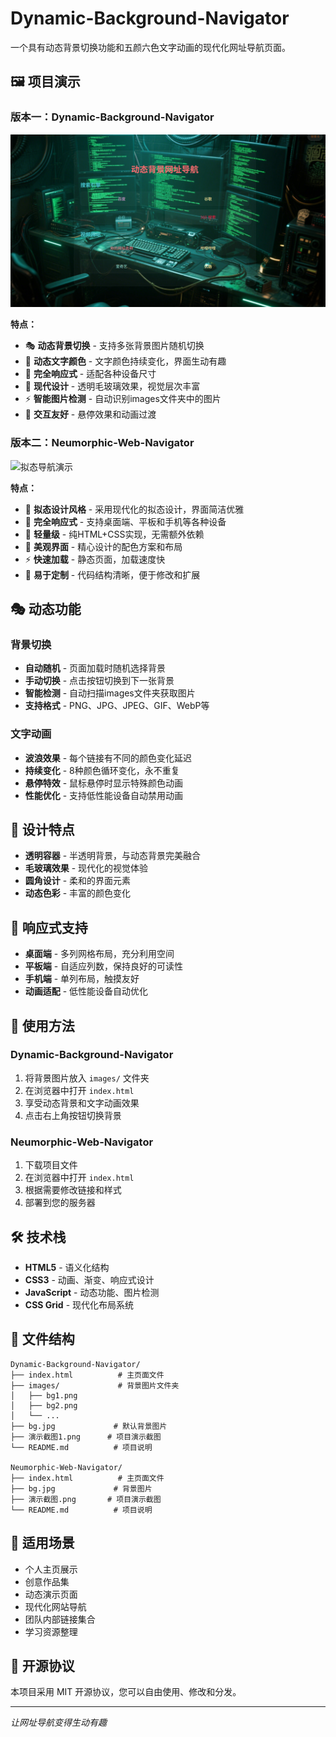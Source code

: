 # Dynamic-Background-Navigator

一个具有动态背景切换功能和五颜六色文字动画的现代化网址导航页面。

## 🖼️ 项目演示

### 版本一：Dynamic-Background-Navigator
![动态背景导航演示](https://raw.githubusercontent.com/aiyangdie/Dynamic-Background-Navigator/main/演示截图1.png)

**特点：**
- 🎭 **动态背景切换** - 支持多张背景图片随机切换
- 🌈 **动态文字颜色** - 文字颜色持续变化，界面生动有趣
- 📱 **完全响应式** - 适配各种设备尺寸
- 🎨 **现代设计** - 透明毛玻璃效果，视觉层次丰富
- ⚡ **智能图片检测** - 自动识别images文件夹中的图片
- 🎯 **交互友好** - 悬停效果和动画过渡

### 版本二：Neumorphic-Web-Navigator
![拟态导航演示](https://raw.githubusercontent.com/aiyangdie/Dynamic-Background-Navigator/main/Neumorphic-Web-Navigator/演示截图.png)

**特点：**
- 🎨 **拟态设计风格** - 采用现代化的拟态设计，界面简洁优雅
- 📱 **完全响应式** - 支持桌面端、平板和手机等各种设备
- 🚀 **轻量级** - 纯HTML+CSS实现，无需额外依赖
- 🌈 **美观界面** - 精心设计的配色方案和布局
- ⚡ **快速加载** - 静态页面，加载速度快
- 🎯 **易于定制** - 代码结构清晰，便于修改和扩展

## 🎭 动态功能

### 背景切换
- **自动随机** - 页面加载时随机选择背景
- **手动切换** - 点击按钮切换到下一张背景
- **智能检测** - 自动扫描images文件夹获取图片
- **支持格式** - PNG、JPG、JPEG、GIF、WebP等

### 文字动画
- **波浪效果** - 每个链接有不同的颜色变化延迟
- **持续变化** - 8种颜色循环变化，永不重复
- **悬停特效** - 鼠标悬停时显示特殊颜色动画
- **性能优化** - 支持低性能设备自动禁用动画

## 🎨 设计特点

- **透明容器** - 半透明背景，与动态背景完美融合
- **毛玻璃效果** - 现代化的视觉体验
- **圆角设计** - 柔和的界面元素
- **动态色彩** - 丰富的颜色变化

## 📱 响应式支持

- **桌面端** - 多列网格布局，充分利用空间
- **平板端** - 自适应列数，保持良好的可读性
- **手机端** - 单列布局，触摸友好
- **动画适配** - 低性能设备自动优化

## 🚀 使用方法

### Dynamic-Background-Navigator
1. 将背景图片放入 `images/` 文件夹
2. 在浏览器中打开 `index.html`
3. 享受动态背景和文字动画效果
4. 点击右上角按钮切换背景

### Neumorphic-Web-Navigator
1. 下载项目文件
2. 在浏览器中打开 `index.html`
3. 根据需要修改链接和样式
4. 部署到您的服务器

## 🛠️ 技术栈

- **HTML5** - 语义化结构
- **CSS3** - 动画、渐变、响应式设计
- **JavaScript** - 动态功能、图片检测
- **CSS Grid** - 现代化布局系统

## 📁 文件结构

```
Dynamic-Background-Navigator/
├── index.html          # 主页面文件
├── images/             # 背景图片文件夹
│   ├── bg1.png
│   ├── bg2.png
│   └── ...
├── bg.jpg             # 默认背景图片
├── 演示截图1.png      # 项目演示截图
└── README.md          # 项目说明

Neumorphic-Web-Navigator/
├── index.html          # 主页面文件
├── bg.jpg             # 背景图片
├── 演示截图.png       # 项目演示截图
└── README.md          # 项目说明
```

## 🎯 适用场景

- 个人主页展示
- 创意作品集
- 动态演示页面
- 现代化网站导航
- 团队内部链接集合
- 学习资源整理

## 📄 开源协议

本项目采用 MIT 开源协议，您可以自由使用、修改和分发。

---

*让网址导航变得生动有趣*